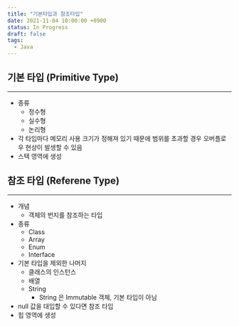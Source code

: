 ```yaml
---
title: "기본타입과 참조타입"
date: 2021-11-04 10:00:00 +0900
status: In Progress
draft: false
tags:
  - Java
---
```

## 기본 타입 (Primitive Type)
---
- 종류
    - 정수형
    - 실수형
    - 논리형
- 각 타입마다 메모리 사용 크기가 정해져 있기 때문에 범위를 초과할 경우 오버플로우 현상이 발생할 수 있음
- 스택 영역에 생성

## 참조 타입 (Referene Type)
---
- 개념
    - 객체의 번지를 참조하는 타입
- 종류
    - Class
    - Array
    - Enum
    - Interface
- 기본 타입을 제외한 나머지
    - 클래스의 인스턴스
    - 배열
    - String
        - String 은 Immutable 객체, 기본 타입이 아님
- null 값을 대입할 수 있다면 참조 타입
- 힙 영역에 생성

